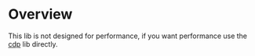 # Overview

This lib is not designed for performance, if you want performance use the [cdp](lib/cdp) lib directly.
